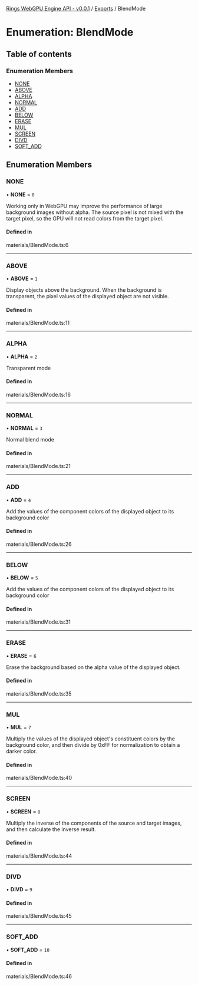 [Rings WebGPU Engine API - v0.0.1](../README.md) / [Exports](../modules.md) / BlendMode

# Enumeration: BlendMode

## Table of contents

### Enumeration Members

- [NONE](BlendMode.md#none)
- [ABOVE](BlendMode.md#above)
- [ALPHA](BlendMode.md#alpha)
- [NORMAL](BlendMode.md#normal)
- [ADD](BlendMode.md#add)
- [BELOW](BlendMode.md#below)
- [ERASE](BlendMode.md#erase)
- [MUL](BlendMode.md#mul)
- [SCREEN](BlendMode.md#screen)
- [DIVD](BlendMode.md#divd)
- [SOFT\_ADD](BlendMode.md#soft_add)

## Enumeration Members

### NONE

• **NONE** = ``0``

Working only in WebGPU may improve the performance of large background images without alpha.
The source pixel is not mixed with the target pixel, so the GPU will not read colors from the target pixel.

#### Defined in

materials/BlendMode.ts:6

___

### ABOVE

• **ABOVE** = ``1``

Display objects above the background. When the background is transparent,
the pixel values of the displayed object are not visible.

#### Defined in

materials/BlendMode.ts:11

___

### ALPHA

• **ALPHA** = ``2``

Transparent mode

#### Defined in

materials/BlendMode.ts:16

___

### NORMAL

• **NORMAL** = ``3``

Normal blend mode

#### Defined in

materials/BlendMode.ts:21

___

### ADD

• **ADD** = ``4``

Add the values of the component colors of the displayed object to its background color

#### Defined in

materials/BlendMode.ts:26

___

### BELOW

• **BELOW** = ``5``

Add the values of the component colors of the displayed object to its background color

#### Defined in

materials/BlendMode.ts:31

___

### ERASE

• **ERASE** = ``6``

Erase the background based on the alpha value of the displayed object.

#### Defined in

materials/BlendMode.ts:35

___

### MUL

• **MUL** = ``7``

Multiply the values of the displayed object's constituent colors by the background color,
and then divide by 0xFF for normalization to obtain a darker color.

#### Defined in

materials/BlendMode.ts:40

___

### SCREEN

• **SCREEN** = ``8``

Multiply the inverse of the components of the source and target images, and then calculate the inverse result.

#### Defined in

materials/BlendMode.ts:44

___

### DIVD

• **DIVD** = ``9``

#### Defined in

materials/BlendMode.ts:45

___

### SOFT\_ADD

• **SOFT\_ADD** = ``10``

#### Defined in

materials/BlendMode.ts:46
